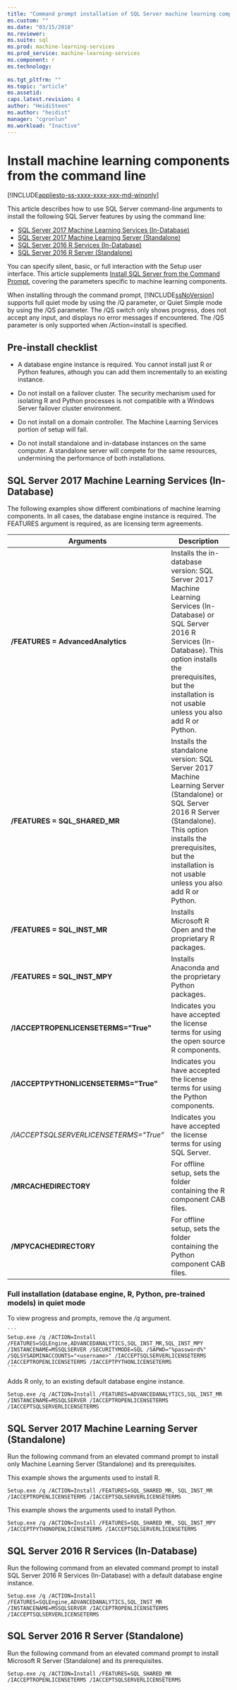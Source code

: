 ```yaml
---
title: "Command prompt installation of SQL Server machine learning components | Microsoft Docs"
ms.custom: ""
ms.date: "03/15/2018"
ms.reviewer: 
ms.suite: sql
ms.prod: machine-learning-services
ms.prod_service: machine-learning-services
ms.component: r
ms.technology: 
  
ms.tgt_pltfrm: ""
ms.topic: "article"
ms.assetid:
caps.latest.revision: 4
author: "HeidiSteen"
ms.author: "heidist"
manager: "cgronlun"
ms.workload: "Inactive"
---
```

# Install machine learning components from the command line
[!INCLUDE[appliesto-ss-xxxx-xxxx-xxx-md-winonly](../../includes/appliesto-ss-xxxx-xxxx-xxx-md-winonly.md)]

This article describes how to use SQL Server command-line arguments to install the following SQL Server features by using the command line:

+ [SQL Server 2017 Machine Learning Services (In-Database)](#mls2017-indb) 
+ [SQL Server 2017 Machine Learning Server (Standalone)](#mls2017-standalone) 
+ [SQL Server 2016 R Services (In-Database)](#mrs2016-indb) 
+ [SQL Server 2016 R Server (Standalone)](#mrs2016-standalone)

You can specify silent, basic, or full interaction with the Setup user interface. This article supplements [Install SQL Server from the Command Prompt](../../database-engine/install-windows/install-sql-server-from-the-command-prompt.md), covering the parameters specific to machine learning components.

When installing through the command prompt, [!INCLUDE[ssNoVersion](../../includes/ssnoversion-md.md)] supports full quiet mode by using the /Q parameter, or Quiet Simple mode by using the /QS parameter. The /QS switch only shows progress, does not accept any input, and displays no error messages if encountered. The /QS parameter is only supported when /Action=install is specified.

## Pre-install checklist

+ A database engine instance is required. You cannot install just R or Python features, athough you can add them incrementally to an existing instance.

+ Do not install on a failover cluster. The security mechanism used for isolating R and Python processes is not compatible with a Windows Server failover cluster environment.

+ Do not install on a domain controller. The Machine Learning Services portion of setup will fail.

+ Do not install standalone and in-database instances on the same computer. A standalone server will compete for the same resources, undermining the performance of both installations.

## <a name="mls2017-indb"></a> SQL Server 2017 Machine Learning Services (In-Database)

The following examples show different combinations of machine learning components. In all cases, the database engine instance is required. The FEATURES argument is required, as are licensing term agreements.

| Arguments | Description |
|-----------|-------------|
| **/FEATURES = AdvancedAnalytics** | Installs the in-database version: SQL Server 2017 Machine Learning Services (In-Database) or SQL Server 2016 R Services (In-Database). This option installs the prerequisites, but the installation is not usable unless you also add R or Python. |
| **/FEATURES = SQL_SHARED_MR** | Installs the standalone version: SQL Server 2017 Machine Learning Server (Standalone) or SQL Server 2016 R Server (Standalone). This option installs the prerequisites, but the installation is not usable unless you also add R or Python. |
| **/FEATURES = SQL_INST_MR** | Installs Microsoft R Open and the proprietary R packages.|
| **/FEATURES = SQL_INST_MPY** | Installs Anaconda and the proprietary Python packages. |
| **/IACCEPTROPENLICENSETERMS="True"**  | Indicates you have accepted the license terms for using the open source R components. |
| **/IACCEPTPYTHONLICENSETERMS="True"** | Indicates you have accepted the license terms for using the Python components. |
| */*IACCEPTSQLSERVERLICENSETERMS="True"** | Indicates you have accepted the license terms for using SQL Server.|
| **/MRCACHEDIRECTORY** | For offline setup, sets the folder containing the R component CAB files. |
| **/MPYCACHEDIRECTORY** | For offline setup, sets the folder containing the Python component CAB files. |

### Full installation (database engine, R, Python, pre-trained models) in quiet mode

To view progress and prompts, remove the _/q_ argument.

    ```  
    Setup.exe /q /ACTION=Install /FEATURES=SQLEngine,ADVANCEDANALYTICS,SQL_INST_MR,SQL_INST_MPY /INSTANCENAME=MSSQLSERVER /SECURITYMODE=SQL /SAPWD="%password%" /SQLSYSADMINACCOUNTS="<username>" /IACCEPTSQLSERVERLICENSETERMS /IACCEPTROPENLICENSETERMS /IACCEPTPYTHONLICENSETERMS
    ```

Adds R only, to an existing default database engine instance.

```
Setup.exe /q /ACTION=Install /FEATURES=ADVANCEDANALYTICS,SQL_INST_MR  /INSTANCENAME=MSSQLSERVER /IACCEPTROPENLICENSETERMS /IACCEPTSQLSERVERLICENSETERMS
```

## <a name="mls2017-standalone"></a> SQL Server 2017 Machine Learning Server (Standalone)

Run the following command from an elevated command prompt to install only Machine Learning Server (Standalone) and its prerequisites.

This example shows the arguments used to install R.

```
Setup.exe /q /ACTION=Install /FEATURES=SQL_SHARED_MR, SQL_INST_MR  /IACCEPTROPENLICENSETERMS /IACCEPTSQLSERVERLICENSETERMS
```

This example shows the arguments used to install Python.

```
Setup.exe /q /ACTION=Install /FEATURES=SQL_SHARED_MR, SQL_INST_MPY  /IACCEPTPYTHONOPENLICENSETERMS /IACCEPTSQLSERVERLICENSETERMS
```

## <a name="mrs2016-indb"></a> SQL Server 2016 R Services (In-Database)

Run the following command from an elevated command prompt to install SQL Server 2016 R Services (In-Database) with a default database engine instance.

```
Setup.exe /q /ACTION=Install /FEATURES=SQLEngine,ADVANCEDANALYTICS,SQL_INST_MR  /INSTANCENAME=MSSQLSERVER /IACCEPTROPENLICENSETERMS /IACCEPTSQLSERVERLICENSETERMS
```

## <a name="mrs2016-standalone"></a> SQL Server 2016 R Server (Standalone)

Run the following command from an elevated command prompt to install Microsoft R Server (Standalone) and its prerequisites. 

```
Setup.exe /q /ACTION=Install /FEATURES=SQL_SHARED_MR /IACCEPTROPENLICENSETERMS /IACCEPTSQLSERVERLICENSETERMS
```





